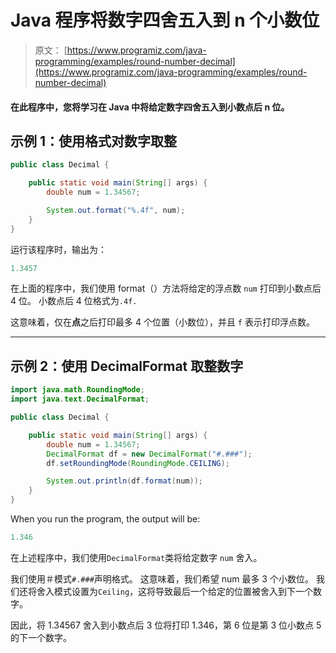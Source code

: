 # Java 程序将数字四舍五入到 n 个小数位

> 原文： [https://www.programiz.com/java-programming/examples/round-number-decimal](https://www.programiz.com/java-programming/examples/round-number-decimal)

#### 在此程序中，您将学习在 Java 中将给定数字四舍五入到小数点后 n 位。

## 示例 1：使用格式对数字取整

```java
public class Decimal {

    public static void main(String[] args) {
        double num = 1.34567;

        System.out.format("%.4f", num);
    }
}
```

运行该程序时，输出为：

```java
1.3457
```

在上面的程序中，我们使用 format（）方法将给定的浮点数 `num` 打印到小数点后 4 位。 小数点后 4 位格式为`.4f.`

这意味着，仅在**点**之后打印最多 4 个位置（小数位），并且 `f` 表示打印浮点数。

* * *

## 示例 2：使用 DecimalFormat 取整数字

```java
import java.math.RoundingMode;
import java.text.DecimalFormat;

public class Decimal {

    public static void main(String[] args) {
        double num = 1.34567;
        DecimalFormat df = new DecimalFormat("#.###");
        df.setRoundingMode(RoundingMode.CEILING);

        System.out.println(df.format(num));
    }
}
```

When you run the program, the output will be:

```java
1.346
```

在上述程序中，我们使用`DecimalFormat`类将给定数字 `num` 舍入。

我们使用＃模式`#.###`声明格式。 这意味着，我们希望 num 最多 3 个小数位。 我们还将舍入模式设置为`Ceiling`，这将导致最后一个给定的位置被舍入到下一个数字。

因此，将 1.34567 舍入到小数点后 3 位将打印 1.346，第 6 位是第 3 位小数点 5 的下一个数字。
